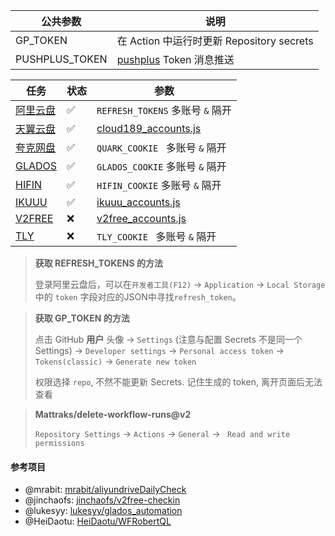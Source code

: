 | 公共参数       | 说明                                                |
| -------------- | --------------------------------------------------- |
| GP_TOKEN       | 在 Action 中运行时更新 Repository secrets           |
| PUSHPLUS_TOKEN | [pushplus](http://www.pushplus.plus) Token 消息推送 |

| 任务                                   | 状态 | 参数                                                  |
| -------------------------------------- | ---- | ----------------------------------------------------- |
| [阿里云盘](https://www.alipan.com/)    | ✅    | `REFRESH_TOKENS` 多账号 `&` 隔开                      |
| [天翼云盘](https://cloud.189.cn/)      | ✅    | [cloud189_accounts.js](./config/cloud189_accounts.js) |
| [夸克网盘](https://pan.quark.cn/)      | ✅    | `QUARK_COOKIE ` 多账号 `&` 隔开                       |
| [GLADOS](https://glados.rocks/console) | ✅    | `GLADOS_COOKIE` 多账号 `&` 隔开                       |
| [HIFIN](https://www.hifini.com/)       | ✅    | `HIFIN_COOKIE` 多账号 `&` 隔开                        |
| [IKUUU](https://ikuuu.org/)            | ✅    | [ikuuu_accounts.js](./config/ikuuu_accounts.js)       |
| [V2FREE](https://v2free.net/)          | ❌    | [v2free_accounts.js](./config/v2free_accounts.js)     |
| [TLY](https://tly31.com/)              | ❌    | `TLY_COOKIE ` 多账号 `&` 隔开                         |

> **获取 REFRESH_TOKENS 的方法**
>
>  登录阿里云盘后，可以在`开发者工具(F12)` -> `Application` -> `Local Storage` 中的 `token` 字段对应的JSON中寻找`refresh_token`。

> **获取 GP_TOKEN 的方法**
>
> 点击 GitHub **用户** 头像 -> `Settings` (注意与配置 Secrets 不是同一个
> Settings) -> `Developer settings` -> `Personal access token` -> `Tokens(classic)` -> `Generate new token`
>
> 权限选择 `repo`, 不然不能更新 Secrets. 记住生成的 token, 离开页面后无法查看

> **Mattraks/delete-workflow-runs@v2**
> 
> `Repository Settings` -> `Actions` -> `General` -> ` Read and write permissions`

#### 参考项目
- @mrabit: [mrabit/aliyundriveDailyCheck](https://github.com/mrabit/aliyundriveDailyCheck/)
- @jinchaofs: [jinchaofs/v2free-checkin](https://github.com/jinchaofs/v2free-checkin/)
- @lukesyy: [lukesyy/glados_automation](https://github.com/lukesyy/glados_automation)
- @HeiDaotu: [HeiDaotu/WFRobertQL](https://github.com/HeiDaotu/WFRobertQL)
